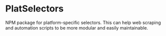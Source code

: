 # PlatSelectors
NPM package for platform-specific selectors. This can help web scraping and automation scripts to be more modular and easily maintainable.
